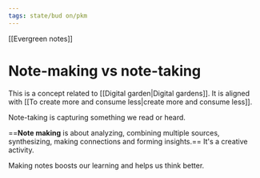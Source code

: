 ```yaml
---
tags: state/bud on/pkm
---
```


[[Evergreen notes]]

# Note-making vs note-taking

This is a concept related to [[Digital garden|Digital gardens]]. It is aligned with [[To create more and consume less|create more and consume less]].

Note-taking is capturing something we read or heard. 

==**Note making** is about analyzing, combining multiple sources, synthesizing, making connections and forming insights.== It's a creative activity.

Making notes boosts our learning and helps us think better.